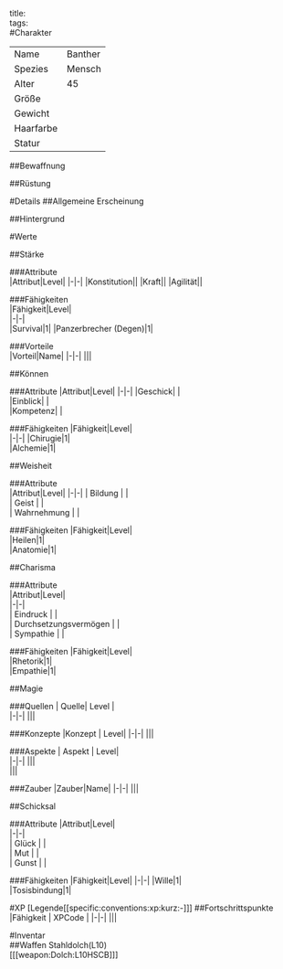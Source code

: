 title:   
tags:   
#Charakter

|||
|-|-|
|Name|Banther| 
|Spezies|Mensch|
|Alter|45|
|Größe||
|Gewicht||
|Haarfarbe||
|Statur||

##Bewaffnung

##Rüstung


#Details
##Allgemeine Erscheinung  

##Hintergrund  

#Werte

##Stärke  

###Attribute  
|Attribut|Level|
|-|-|
|Konstitution||
|Kraft||
|Agilität||

###Fähigkeiten      
|Fähigkeit|Level|  
|-|-|  
|Survival|1|
|Panzerbrecher (Degen)|1|
    
###Vorteile  
|Vorteil|Name|
|-|-|
|||

##Können

###Attribute
|Attribut|Level|
|-|-|
|Geschick| |  
|Einblick| |  
|Kompetenz| |  

###Fähigkeiten
|Fähigkeit|Level|  
|-|-|
|Chirugie|1|  
|Alchemie|1| 

    

##Weisheit

###Attribute  
|Attribut|Level|
|-|-|
|  Bildung | |  
|  Geist | |  
|  Wahrnehmung | |  

###Fähigkeiten
|Fähigkeit|Level|  
|Heilen|1|  
|Anatomie|1|
    
##Charisma

###Attribute  
|Attribut|Level|  
|-|-|  
|  Eindruck |  |  
|  Durchsetzungsvermögen |  |  
|  Sympathie |  |  

###Fähigkeiten
|Fähigkeit|Level|  
|Rhetorik|1|  
|Empathie|1|
    
##Magie

###Quellen
| Quelle|  Level |    
|-|-|
|||

###Konzepte
|Konzept | Level|
|-|-|
|||

###Aspekte
| Aspekt |  Level|    
|-|-|
|||  
|||  

###Zauber
|Zauber|Name|
|-|-|
|||

##Schicksal

###Attribute
|Attribut|Level|  
|-|-|  
|  Glück |  |  
|  Mut |  |  
|  Gunst |  |  

###Fähigkeiten
|Fähigkeit|Level| 
|-|-| 
|Wille|1|  
|Tosisbindung|1|
    

#XP
[Legende[[specific:conventions:xp:kurz:-]]]
##Fortschrittspunkte
|Fähigkeit | XPCode |
|-|-|
|||

#Inventar  
##Waffen
Stahldolch(L10)  
[[[weapon:Dolch:L10HSCB]]]

